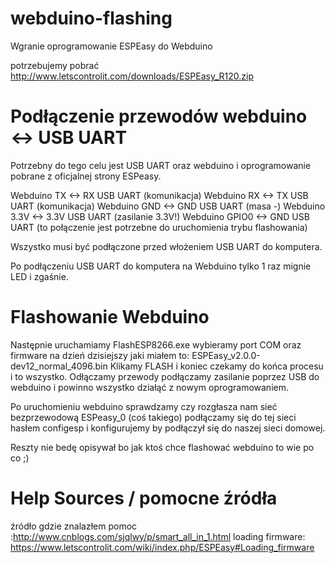 # webduino-flashing
Wgranie oprogramowanie ESPEasy do Webduino

potrzebujemy pobrać http://www.letscontrolit.com/downloads/ESPEasy_R120.zip

# Podłączenie przewodów webduino <-> USB UART

Potrzebny do tego celu jest USB UART oraz webduino i oprogramowanie pobrane z oficjalnej strony ESPeasy.

Webduino TX     <->     RX USB UART (komunikacja)
Webduino RX     <->     TX USB UART (komunikacja)
Webduino GND    <->     GND USB UART (masa -)
Webduino 3.3V   <->     3.3V USB UART (zasilanie 3.3V!)
Webduino GPIO0  <->     GND USB UART (to połączenie jest potrzebne do uruchomienia trybu flashowania)

Wszystko musi być podłączone przed włożeniem USB UART do komputera.

Po podłączeniu USB UART do komputera na Webduino tylko 1 raz mignie LED i zgaśnie.

# Flashowanie Webduino
Następnie uruchamiamy FlashESP8266.exe wybieramy port COM oraz firmware na dzień dzisiejszy jaki miałem to: ESPEasy_v2.0.0-dev12_normal_4096.bin
Klikamy FLASH i koniec czekamy do końca procesu i to wszystko. Odłączamy przewody podłączamy zasilanie poprzez USB do webduino i powinno wszystko działąć z nowym oprogramowaniem.

Po uruchomieniu webduino sprawdzamy czy rozgłasza nam sieć bezprzewodową ESPeasy_0 (coś takiego) podłączamy się do tej sieci hasłem configesp i konfigurujemy by podłączył się do naszej sieci domowej.

Reszty nie bedę opisywał bo jak ktoś chce flashować webduino to wie po co ;)


# Help Sources / pomocne źródła
źródło gdzie znalazłem pomoc :http://www.cnblogs.com/sjqlwy/p/smart_all_in_1.html
loading firmware: https://www.letscontrolit.com/wiki/index.php/ESPEasy#Loading_firmware
